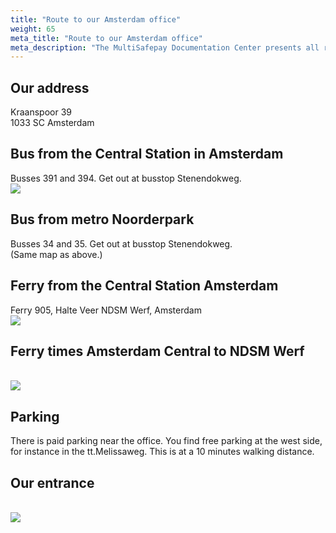 ```yaml
---
title: "Route to our Amsterdam office"
weight: 65
meta_title: "Route to our Amsterdam office"
meta_description: "The MultiSafepay Documentation Center presents all relevant information about our Plugins and API. You can also find support pages for Payment Methods, Tools and General Questions as well as the contact details of our Support and Integration Teams."
---
```


## Our address
Kraanspoor 39<br>
1033 SC Amsterdam

## Bus from the Central Station in Amsterdam

Busses 391 and 394. Get out at busstop Stenendokweg.
<br><img src='../Bus.jpg'>

## Bus from metro Noorderpark
Busses 34 and 35. Get out at busstop Stenendokweg.<br>
(Same map as above.)

## Ferry from the Central Station Amsterdam

Ferry 905,
Halte Veer NDSM Werf, Amsterdam
<br><img src='../ndsm.jpg'>

## Ferry times Amsterdam Central to NDSM Werf
<br><img src='../ferrytimes.jpg'>

## Parking
There is paid parking near the office.
You find free parking at the west side, for instance in the tt.Melissaweg. This is at a 10 minutes walking distance.

## Our entrance
<br><img src='../door.jpg'>
